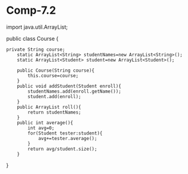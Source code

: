 # Comp-7.2

import java.util.ArrayList;

public class Course {
    
    private String course;
	    static ArrayList<String> studentNames=new ArrayList<String>();
	    static ArrayList<Student> student=new ArrayList<Student>();
	    
	    public Course(String course){
	    	this.course=course;
	    }
	    public void addStudent(Student enroll){
	        studentNames.add(enroll.getName());
	        student.add(enroll);
	    }
	    public ArrayList roll(){
	        return studentNames;
	    }
	    public int average(){
	        int avg=0;
	        for(Student tester:student){
	            avg+=tester.average();
	        }
	        return avg/student.size();
	    }
}

